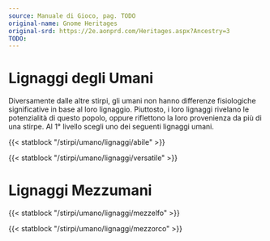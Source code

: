```yaml
---
source: Manuale di Gioco, pag. TODO
original-name: Gnome Heritages
original-srd: https://2e.aonprd.com/Heritages.aspx?Ancestry=3
TODO:
---
```


# Lignaggi degli Umani

Diversamente dalle altre stirpi, gli umani non hanno differenze fisiologiche
significative in base al loro lignaggio. Piuttosto, i loro lignaggi rivelano le
potenzialità di questo popolo, oppure riflettono la loro provenienza da più di
una stirpe. Al 1° livello scegli uno dei seguenti lignaggi umani.

{{< statblock "/stirpi/umano/lignaggi/abile" >}}

{{< statblock "/stirpi/umano/lignaggi/versatile" >}}

# Lignaggi Mezzumani

{{< statblock "/stirpi/umano/lignaggi/mezzelfo" >}}

{{< statblock "/stirpi/umano/lignaggi/mezzorco" >}}

